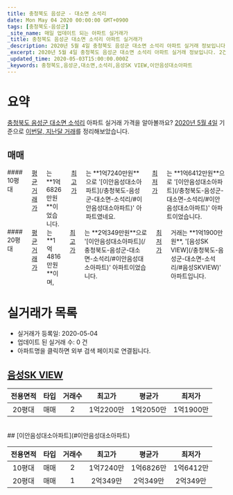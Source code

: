 ```yaml
---
title: 충청북도 음성군 - 대소면 소석리
date: Mon May 04 2020 00:00:00 GMT+0900
tags: [충청북도-음성군]
_site_name: 매일 업데이트 되는 아파트 실거래가
_title: 충청북도 음성군 대소면 소석리 아파트 실거래가
_description: 2020년 5월 4일 충청북도 음성군 대소면 소석리 아파트 실거래 정보입니다. 2건 아파트 정보가 있습니다.
_excerpt: 2020년 5월 4일 충청북도 음성군 대소면 소석리 아파트 실거래 정보입니다. 2건 아파트 정보가 있습니다.
_updated_time: 2020-05-03T15:00:00.000Z
_keywords: 충청북도,음성군,대소면,소석리,음성SK VIEW,이안음성대소아파트
---
```





# 요약
<ins>충청북도 음성군 대소면 소석리</ins> 아파트 실거래 가격을 알아볼까요? <ins>2020년 5월 4일</ins> 기준으로 <ins>이번달, 지난달 거래</ins>를 정리해보았습니다.

## 매매
<div class="container">
<div class="six columns" markdown="1">
#### 10평대
<ins>평균 거래가</ins>는 **1억6826만원**이었습니다. <ins>최고가</ins>는 **1억7240만원**으로 '[이안음성대소아파트](/충청북도-음성군-대소면-소석리/#이안음성대소아파트)' 아파트였네요. <ins>최저가</ins>는 **1억6412만원**으로 '[이안음성대소아파트](/충청북도-음성군-대소면-소석리/#이안음성대소아파트)' 아파트이었습니다.
</div>
<div class="six columns" markdown="1">
#### 20평대
<ins>평균 거래가</ins>는 **1억4816만원**이며, <ins>최고가</ins>는 **2억349만원**으로 '[이안음성대소아파트](/충청북도-음성군-대소면-소석리/#이안음성대소아파트)' 아파트이었습니다. <ins>최저가</ins> 거래는 **1억1900만원**, '[음성SK VIEW](/충청북도-음성군-대소면-소석리/#음성SKVIEW)' 아파트입니다.
</div>
</div>



# 실거래가 목록
- 실거래가 등록일: 2020-05-04
- 업데이트 된 실거래 수: 0 건
- 아파트명을 클릭하면 외부 검색 페이지로 연결됩니다.

## [음성SK VIEW](#음성SKVIEW)

|전용면적|타입|거래수|최고가|평균가|최저가|
|:---:|:---:|:---:|:---:|:---:|:---:|
|20평대|<span class="deal-type-1">매매</span>|2|1억2200만|1억2050만|1억1900만|

<br/>
## [이안음성대소아파트](#이안음성대소아파트)

|전용면적|타입|거래수|최고가|평균가|최저가|
|:---:|:---:|:---:|:---:|:---:|:---:|
|10평대|<span class="deal-type-1">매매</span>|2|1억7240만|1억6826만|1억6412만|
|20평대|<span class="deal-type-1">매매</span>|1|2억349만|2억349만|2억349만|

<br/>



